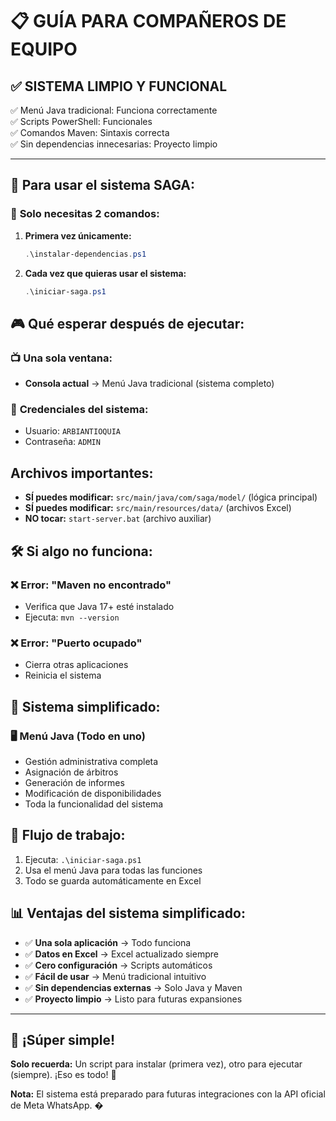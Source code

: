 # 📋 GUÍA PARA COMPAÑEROS DE EQUIPO

## ✅ **SISTEMA LIMPIO Y FUNCIONAL**

✅ Menú Java tradicional: Funciona correctamente  
✅ Scripts PowerShell: Funcionales  
✅ Comandos Maven: Sintaxis correcta  
✅ Sin dependencias innecesarias: Proyecto limpio  

---

## 🎯 **Para usar el sistema SAGA:**

### 🚀 **Solo necesitas 2 comandos:**

1. **Primera vez únicamente:**
   ```powershell
   .\instalar-dependencias.ps1
   ```

2. **Cada vez que quieras usar el sistema:**
   ```powershell
   .\iniciar-saga.ps1
   ```

## 🎮 **Qué esperar después de ejecutar:**

### 📺 **Una sola ventana:**
- **Consola actual** → Menú Java tradicional (sistema completo)

### 🔑 **Credenciales del sistema:**
- Usuario: `ARBIANTIOQUIA`
- Contraseña: `ADMIN`

##  **Archivos importantes:**

- **SÍ puedes modificar:** `src/main/java/com/saga/model/` (lógica principal)
- **SÍ puedes modificar:** `src/main/resources/data/` (archivos Excel)
- **NO tocar:** `start-server.bat` (archivo auxiliar)

## 🛠️ **Si algo no funciona:**

### ❌ **Error: "Maven no encontrado"**
- Verifica que Java 17+ esté instalado
- Ejecuta: `mvn --version`

### ❌ **Error: "Puerto ocupado"**
- Cierra otras aplicaciones
- Reinicia el sistema

## 🎯 **Sistema simplificado:**

### 🖥️ **Menú Java (Todo en uno)**
- Gestión administrativa completa
- Asignación de árbitros
- Generación de informes
- Modificación de disponibilidades
- Toda la funcionalidad del sistema

## 🔄 **Flujo de trabajo:**

1. Ejecuta: `.\iniciar-saga.ps1`
2. Usa el menú Java para todas las funciones
3. Todo se guarda automáticamente en Excel

## 📊 **Ventajas del sistema simplificado:**

- ✅ **Una sola aplicación** → Todo funciona
- ✅ **Datos en Excel** → Excel actualizado siempre
- ✅ **Cero configuración** → Scripts automáticos
- ✅ **Fácil de usar** → Menú tradicional intuitivo
- ✅ **Sin dependencias externas** → Solo Java y Maven
- ✅ **Proyecto limpio** → Listo para futuras expansiones

---

## 🎉 **¡Súper simple!**

**Solo recuerda:** Un script para instalar (primera vez), otro para ejecutar (siempre). ¡Eso es todo! 🚀

**Nota:** El sistema está preparado para futuras integraciones con la API oficial de Meta WhatsApp. �
